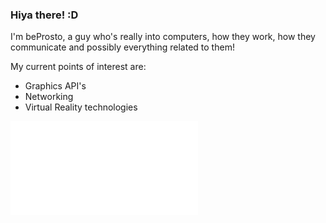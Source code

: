 ### Hiya there! :D

I'm beProsto, a guy who's really into computers, how they work, how they communicate and possibly everything related to them!

My current points of interest are:
- Graphics API's
- Networking
- Virtual Reality technologies

<iframe mozallowfullscreen="true" allow="autoplay; fullscreen *; geolocation; microphone; camera; midi; monetization; xr-spatial-tracking; gamepad; gyroscope; accelerometer; xr" src="//v6p9d9t4.ssl.hwcdn.net/html/4675372/index.html" msallowfullscreen="true" scrolling="no" allowfullscreen="true" webkitallowfullscreen="true" id="game_drop" allowtransparency="true" frameborder="0"></iframe>

<!--
**beProsto/beProsto** is a ✨ _special_ ✨ repository because its `README.md` (this file) appears on your GitHub profile.

Here are some ideas to get you started:

- 🔭 I’m currently working on ...
- 🌱 I’m currently learning ...
- 👯 I’m looking to collaborate on ...
- 🤔 I’m looking for help with ...
- 💬 Ask me about ...
- 📫 How to reach me: ...
- 😄 Pronouns: ...
- ⚡ Fun fact: ...
-->
